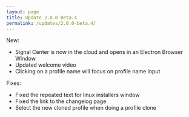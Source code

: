 ```yaml
---
layout: page
title: Update 2.0.0 Beta.4
permalink: /updates/2.0.0-beta.4/
---
```


New:
* Signal Center is now in the cloud and opens in an Electron Browser Window
* Updated welcome video
* Clicking on a profile name will focus on profile name input

Fixes:
* Fixed the repeated text for linux installers window
* Fixed the link to the changelog page
* Select the new cloned profile when doing a profile clone
